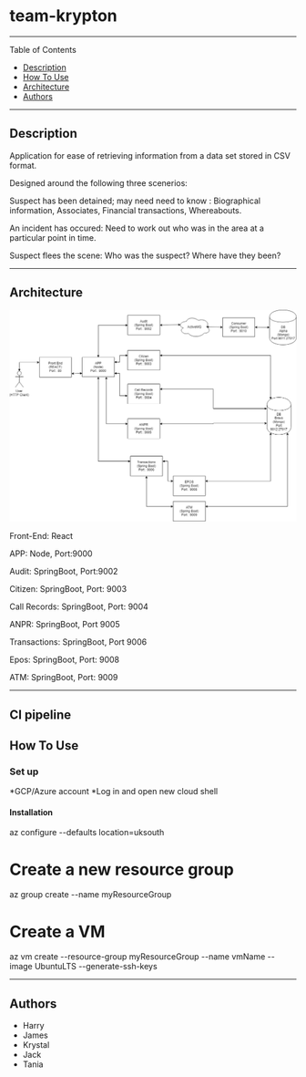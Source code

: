 # team-krypton
---

Table of Contents

- [Description](#description)
- [How To Use](#how-to-use)
- [Architecture](#architecture)
- [Authors](#authors)

---
## Description

Application for ease of retrieving information from a data set stored in CSV format.

Designed around the following three scenerios:

Suspect has been detained; may need need to know : Biographical information, Associates, Financial transactions, Whereabouts.

An incident has occured: Need to work out who was in the area at a particular point in time.

Suspect flees the scene: Who was the suspect? Where have they been?

---


## Architecture
![Architecture](/Docs/Architecture.png)

Front-End: React

APP: Node, Port:9000

Audit: SpringBoot, Port:9002

Citizen: SpringBoot, Port: 9003

Call Records: SpringBoot, Port: 9004

ANPR: SpringBoot, Port 9005

Transactions: SpringBoot, Port 9006

Epos: SpringBoot, Port: 9008

ATM: SpringBoot, Port: 9009

---
## CI pipeline


## How To Use
### Set up
*GCP/Azure account
*Log in and open new cloud shell

#### Installation


az configure --defaults location=uksouth

# Create a new resource group 
az group create --name myResourceGroup

# Create a VM
az vm create --resource-group myResourceGroup --name vmName --image UbuntuLTS --generate-ssh-keys





---


## Authors

- Harry
- James
- Krystal
- Jack
- Tania 











